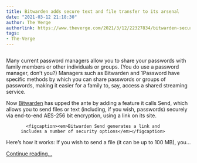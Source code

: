 ```yaml
---
title: Bitwarden adds secure text and file transfer to its arsenal
date: "2021-03-12 21:18:30"
author: The Verge
authorlink: https://www.theverge.com/2021/3/12/22327834/bitwarden-secure-text-file-transfer-encryption
tags:
- The-Verge
---
```

<figure>
      <img alt="" src="https://cdn.vox-cdn.com/thumbor/FVY_HlCtM-mZT3TaN9V0hMaXkKs=/0x0:1866x1244/1310x873/cdn.vox-cdn.com/uploads/chorus_image/image/68958019/Screen_Shot_2021_03_12_at_7.07.43_PM.5.png" />
    </figure>

  <p id="gUaTCq">Many current password managers allow you to share your passwords with family members or other individuals or groups. (You do use a password manager, don’t you?) Managers such as Bitwarden and 1Password have specific methods by which you can share passwords or groups of passwords, making it easier for a family to, say, access a shared streaming service.</p>
<p id="MRoOzJ">Now <a href="https://bitwarden.com/">Bitwarden</a> has upped the ante by adding a feature it calls Send, which allows you to send files or text (including, if you wish, passwords) securely via end-to-end AES-256 bit encryption, using a link on its site. </p>
  <figure class="e-image">
        
      <figcaption><em>Bitwarden Send generates a link and includes a number of security options</em></figcaption>
  </figure>
<p id="ZrZ4PX">Here’s how it works: If you wish to send a file (it can be up to 100 MB), you...</p>
  <p>
    <a href="https://www.theverge.com/2021/3/12/22327834/bitwarden-secure-text-file-transfer-encryption">Continue reading&hellip;</a>
  </p>